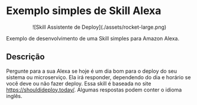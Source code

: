 # Exemplo simples de Skill Alexa

<p align="center">
    ![Skill Assistente de Deploy](./assets/rocket-large.png)
<p>


Exemplo de desenvolvimento de uma Skill simples para Amazon Alexa.

## Descrição

Pergunte para a sua Alexa se hoje é um dia bom para o deploy do seu sistema ou microserviço. Ela irá responder, dependendo do dia e horário se você deve ou não fazer deploy. Essa skill é baseada no site https://shouldideploy.today/. Algumas respostas podem conter o idioma inglês.